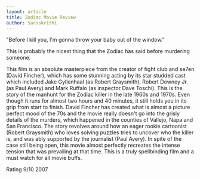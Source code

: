 ```yaml
---
layout: article
title: Zodiac Movie Review 
author: Sansskrithi
---
```


"Before I kill you, I'm gonna throw your baby out of the window."

This is probably the nicest thing that the Zodiac has said before murdering someone.

This film is an absolute masterpiece from the creator of fight club and se7en (David Fincher), which has some stunning acting by its star studded cast which included Jake Gyllenhaal (as Robert Graysmith), Robert Downey Jr. (as Paul Avery) and Mark Ruffalo (as inspector Dave Toschi). This is the story of the manhunt for the Zodiac killer in the late 1960s and 1970s. Even though it runs for almost two hours and 40 minutes, it still holds you in its grip from start to finish. David Fincher has created what is almost a picture perfect mood of the 70s and the movie really doesn't go into the grisly details of the murders, which happened in the counties of Vallejo, Napa and San Francisco. The story revolves around how an eager rookie cartoonist (Robert Graysmith) who loves solving puzzles tries to uncover who the killer is, and was ably supported by the journalist (Paul Avery). In spite of the case still being open, this movie almost perfectly recreates the intense tension that was prevailing at that time. This is a truly spellbinding film and a must watch for all movie buffs. 

Rating 9/10 2007